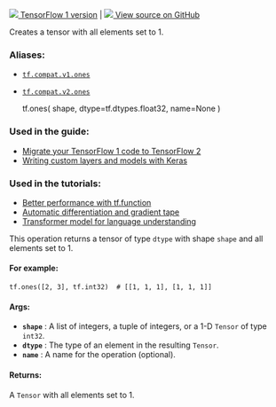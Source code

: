 [ ![](https://tensorflow.google.cn/images/tf_logo_32px.png) TensorFlow 1
version](/versions/r1.15/api_docs/python/tf/ones) |  [
![](https://tensorflow.google.cn/images/GitHub-Mark-32px.png) View source on
GitHub
](https://github.com/tensorflow/tensorflow/blob/r2.0/tensorflow/python/ops/array_ops.py#L2542-L2585)  
  
  
Creates a tensor with all elements set to 1.

### Aliases:

  * [`tf.compat.v1.ones`](/api_docs/python/tf/ones)
  * [`tf.compat.v2.ones`](/api_docs/python/tf/ones)

    
    
    tf.ones(
        shape,
        dtype=tf.dtypes.float32,
        name=None
    )
    

### Used in the guide:

  * [Migrate your TensorFlow 1 code to TensorFlow 2](https://tensorflow.google.cn/guide/migrate)
  * [Writing custom layers and models with Keras](https://tensorflow.google.cn/guide/keras/custom_layers_and_models)

### Used in the tutorials:

  * [Better performance with tf.function](https://tensorflow.google.cn/tutorials/customization/performance)
  * [Automatic differentiation and gradient tape](https://tensorflow.google.cn/tutorials/customization/autodiff)
  * [Transformer model for language understanding](https://tensorflow.google.cn/tutorials/text/transformer)

This operation returns a tensor of type `dtype` with shape `shape` and all
elements set to 1.

#### For example:

    
    
    tf.ones([2, 3], tf.int32)  # [[1, 1, 1], [1, 1, 1]]
    

#### Args:

  * **`shape`** : A list of integers, a tuple of integers, or a 1-D `Tensor` of type `int32`.
  * **`dtype`** : The type of an element in the resulting `Tensor`.
  * **`name`** : A name for the operation (optional).

#### Returns:

A `Tensor` with all elements set to 1.

